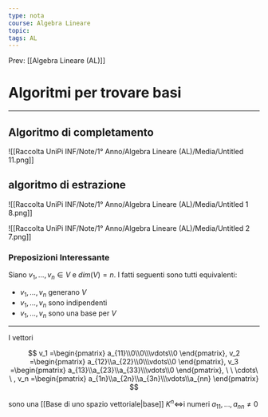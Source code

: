 ```yaml
---
type: nota
course: Algebra Lineare
topic: 
tags: AL
---
```


Prev: [[Algebra Lineare (AL)]]

# Algoritmi per trovare basi
---


## Algoritmo di completamento

![[Raccolta UniPi INF/Note/1° Anno/Algebra Lineare (AL)/Media/Untitled 11.png]]

## algoritmo di estrazione

![[Raccolta UniPi INF/Note/1° Anno/Algebra Lineare (AL)/Media/Untitled 1 8.png]]

![[Raccolta UniPi INF/Note/1° Anno/Algebra Lineare (AL)/Media/Untitled 2 7.png]]

### Preposizioni Interessante

Siano $v_1,\dots,v_n \in V$  e $dim(V) =n$. I fatti seguenti sono tutti equivalenti:

- $v_1,\dots,v_n$ generano $V$
- $v_1,\dots,v_n$ sono indipendenti
- $v_1,\dots,v_n$  sono una base per $V$

---

I vettori

$$
v_1 =\begin{pmatrix} a_{11}\\0\\0\\\vdots\\0
\end{pmatrix},
v_2 =\begin{pmatrix} a_{12}\\a_{22}\\0\\\vdots\\0
\end{pmatrix},
v_3 =\begin{pmatrix} a_{13}\\a_{23}\\a_{33}\\\vdots\\0
\end{pmatrix},
\ \ \cdots\ \ ,
v_n =\begin{pmatrix} a_{1n}\\a_{2n}\\a_{3n}\\\vdots\\a_{nn}
\end{pmatrix}
$$

sono una [[Base di uno spazio vettoriale|base]] $K^n \iff$i numeri $a_{11},\dots,a_{nn} \not= 0$